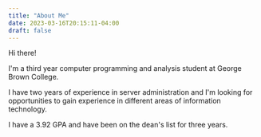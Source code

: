 ```yaml
---
title: "About Me"
date: 2023-03-16T20:15:11-04:00
draft: false
---
```


Hi there!

I'm a third year computer programming and analysis student at George Brown College.

I have two years of experience in server administration and I'm looking for opportunities to gain experience in different areas of information technology.

I have a 3.92 GPA and have been on the dean's list for three years.
